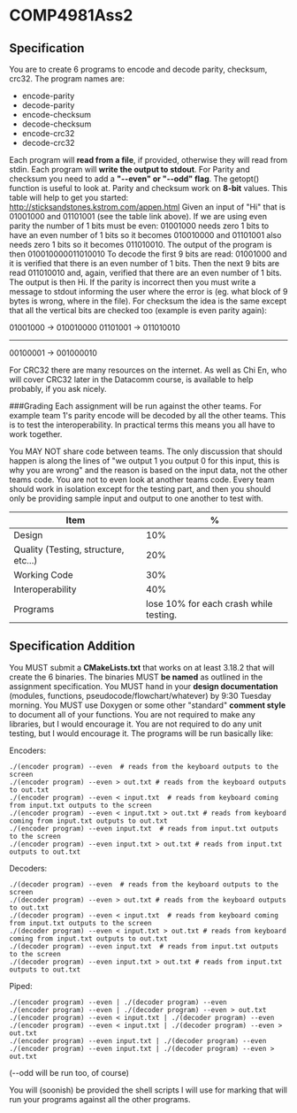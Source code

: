 # COMP4981Ass2

## Specification

You are to create 6 programs to encode and decode parity, checksum, crc32. The program names are:

- encode-parity
- decode-parity
- encode-checksum
- decode-checksum
- encode-crc32
- decode-crc32

Each program will **read from a file**, if provided, otherwise they will read from stdin.
Each program will **write the output to stdout**.
For Parity and checksum you need to add a **"--even" or "--odd" flag**. The getopt() function is useful to look at.
Parity and checksum work on **8-bit** values. This table will help to get you started: http://sticksandstones.kstrom.com/appen.html
Given an input of "Hi" that is 01001000 and 01101001 (see the table link above).
If we are using even parity the number of 1 bits must be even: 01001000 needs zero 1 bits to have an even number of 1 bits so it becomes 010010000 and 01101001 also needs zero 1 bits so it becomes 011010010.
The output of the program is then 010010000011010010
To decode the first 9 bits are read: 01001000 and it is verified that there is an even number of 1 bits. Then the next 9 bits are read 011010010 and, again, verified that there are an even number of 1 bits. The output is then Hi.
If the parity is incorrect then you must write a message to stdout informing the user where the error is (eg. what block of 9 bytes is wrong, where in the file).
For checksum the idea is the same except that all the vertical bits are checked too (example is even parity again):

01001000 -> 010010000
01101001 -> 011010010
-----------      -------------
00100001 -> 001000010

For CRC32 there are many resources on the internet. As well as Chi En, who will cover CRC32 later in the Datacomm course, is available to help probably, if you ask nicely.

###Grading
Each assignment will be run against the other teams. For example team 1's parity encode will be decoded by all the other teams. This is to test the interoperability. In practical terms this means you all have to work together. 

You MAY NOT share code between teams. The only discussion that should happen is along the lines of "we output 1 you output 0 for this input, this is why you are wrong" and the reason is based on the input data, not the other teams code. You are not to even look at another teams code. Every team should work in isolation except for the testing part, and then you should only be providing sample input and output to one another to test with.

|Item|%|
|---|---|
|Design|10%|
|Quality (Testing, structure, etc...)|20%|
|Working Code|30%|
|Interoperability|40%|
|Programs|lose 10% for each crash while testing.|

## Specification Addition

You MUST submit a **CMakeLists.txt** that works on at least 3.18.2 that will create the 6 binaries.
The binaries MUST **be named** as outlined in the assignment specification.
You MUST hand in your **design documentation** (modules, functions, pseudocode/flowchart/whatever) by 9:30 Tuesday morning.
You MUST use Doxygen or some other "standard" **comment style** to document all of your functions.
You are not required to make any libraries, but I would encourage it.
You are not required to do any unit testing, but I would encourage it.
The programs will be run basically like:

Encoders:
```
./(encoder program) --even  # reads from the keyboard outputs to the screen
./(encoder program) --even > out.txt # reads from the keyboard outputs to out.txt
./(encoder program) --even < input.txt  # reads from keyboard coming from input.txt outputs to the screen
./(encoder program) --even < input.txt > out.txt # reads from keyboard coming from input.txt outputs to out.txt
./(encoder program) --even input.txt  # reads from input.txt outputs to the screen
./(encoder program) --even input.txt > out.txt # reads from input.txt outputs to out.txt
```
Decoders:
```
./(decoder program) --even  # reads from the keyboard outputs to the screen
./(decoder program) --even > out.txt # reads from the keyboard outputs to out.txt
./(decoder program) --even < input.txt  # reads from keyboard coming from input.txt outputs to the screen
./(decoder program) --even < input.txt > out.txt # reads from keyboard coming from input.txt outputs to out.txt
./(decoder program) --even input.txt  # reads from input.txt outputs to the screen
./(decoder program) --even input.txt > out.txt # reads from input.txt outputs to out.txt
```
Piped:
```
./(encoder program) --even | ./(decoder program) --even
./(encoder program) --even | ./(decoder program) --even > out.txt
./(encoder program) --even < input.txt | ./(decoder program) --even
./(encoder program) --even < input.txt | ./(decoder program) --even > out.txt
./(encoder program) --even input.txt | ./(decoder program) --even
./(encoder program) --even input.txt | ./(decoder program) --even > out.txt
```
(--odd will be run too, of course)

You will (soonish) be provided the shell scripts I will use for marking that will run your programs against all the other programs.
